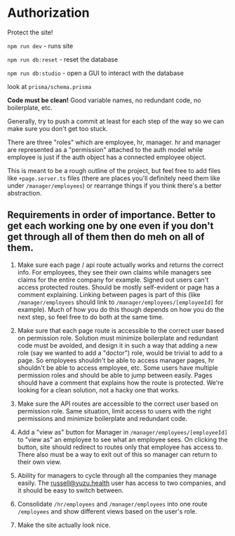 # Authorization

Protect the site!

`npm run dev` - runs site

`npm run db:reset` - reset the database

`npm run db:studio` - open a GUI to interact with the database

look at `prisma/schema.prisma`

**Code must be clean!** Good variable names, no redundant code, no boilerplate, etc.

Generally, try to push a commit at least for each step of the way so we can make sure you don't get too stuck.

There are three "roles" which are employee, hr, manager. hr and manager are represented as a "permission" attached to the auth model while employee is just if the auth object has a connected employee object.

This is meant to be a rough outline of the project, but feel free to add files like `+page.server.ts` files (there are places you'll definitely need them like under `/manager/employees`) or rearrange things if you think there's a better abstraction.

## Requirements in order of importance. Better to get each working one by one even if you don't get through all of them then do meh on all of them.

1. Make sure each page / api route actually works and returns the correct info. For employees, they see their own claims while managers see claims for the entire company for example. Signed out users can't access protected routes. Should be mostly self-evident or page has a comment explaining. Linking between pages is part of this (like `/manager/employees` should link to `/manager/employees/[employeeId]` for example). Much of how you do this though depends on how you do the next step, so feel free to do both at the same time.

1. Make sure that each page route is accessible to the correct user based on permission role. Solution must minimize boilerplate and redundant code must be avoided, and design it in such a way that adding a new role (say we wanted to add a "doctor") role, would be trivial to add to a page. So employees shouldn't be able to access manager pages, hr shouldn't be able to access employee, etc. Some users have multiple permission roles and should be able to jump between easily. Pages should have a comment that explains how the route is protected. We're looking for a clean solution, not a hacky one that works.

1. Make sure the API routes are accessible to the correct user based on permission role. Same situation, limit access to users with the right permissions and minimize boilerplate and redundant code.

1. Add a "view as" button for Manager in `/manager/employees/[employeeId]` to "view as" an employee to see what an employee sees. On clicking the button, site should redirect to routes only that employee has access to. There also must be a way to exit out of this so manager can return to their own view.

1. Ability for managers to cycle through all the companies they manage easily. The russell@yuzu.health user has access to two companies, and it should be easy to switch between.

1. Consolidate `/hr/employees` and `/manager/employees` into one route `/employees` and show different views based on the user's role.

1. Make the site actually look nice.
